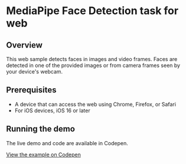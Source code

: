 # MediaPipe Face Detection task for web

## Overview

This web sample detects faces in images and video frames. Faces are detected in one of the provided images or from camera frames seen by your device's webcam.


## Prerequisites

* A device that can access the web using Chrome, Firefox, or Safari
* For iOS devices, iOS 16 or later

## Running the demo

The live demo and code are available in Codepen.

[View the example on Codepen](https://codepen.io/mediapipe-preview/pen/OJByWQr)
